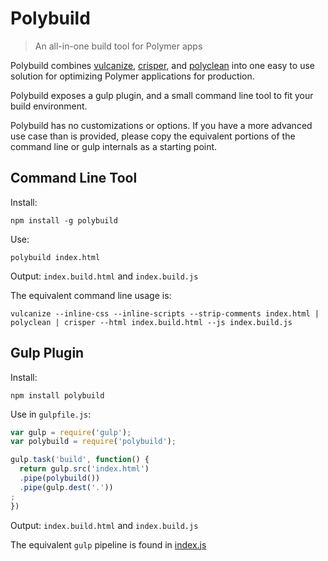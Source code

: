 # Polybuild
> An all-in-one build tool for Polymer apps

Polybuild combines [vulcanize](npmjs.com/package/vulcanize), [crisper](npmjs.com/package/crisper), and [polyclean](npmjs.com/package/polyclean) into one easy to use solution for optimizing Polymer applications for production.

Polybuild exposes a gulp plugin, and a small command line tool to fit your build environment.

Polybuild has no customizations or options. If you have a more advanced use case than is provided, please copy the equivalent portions of the command line or gulp internals as a starting point.


## Command Line Tool

Install:
```
npm install -g polybuild
```

Use:
```
polybuild index.html
```

Output: `index.build.html` and `index.build.js`

The equivalent command line usage is:

```
vulcanize --inline-css --inline-scripts --strip-comments index.html | polyclean | crisper --html index.build.html --js index.build.js
```

## Gulp Plugin

Install:
```
npm install polybuild
```

Use in `gulpfile.js`:
```javascript
var gulp = require('gulp');
var polybuild = require('polybuild');

gulp.task('build', function() {
  return gulp.src('index.html')
  .pipe(polybuild())
  .pipe(gulp.dest('.'))
;
})
```

Output: `index.build.html` and `index.build.js`

The equivalent `gulp` pipeline is found in [index.js](https://github.com/PolymerLabs/polybuild/tree/master/index.js)
